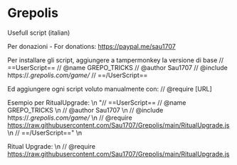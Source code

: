 # Grepolis
Usefull script (italian)

Per donazioni - For donations:
https://paypal.me/sau1707

Per installare gli script, aggiungere a tampermonkey la versione di base
// ==UserScript==
// @name        GREPO_TRICKS
// @author      Sau1707
// @include     https://*.grepolis.com/game/*
// ==/UserScript==

Ed aggiungere ogni script voluto manualmente con:
// @require     [URL]

Esempio per RitualUpgrade: \n
"// ==UserScript==
// @name        GREPO_TRICKS \n
// @author      Sau1707 \n
// @include     https://*.grepolis.com/game/* \n
// @require     https://raw.githubusercontent.com/Sau1707/Grepolis/main/RitualUpgrade.js \n
// ==/UserScript==" \n

Ritual Upgrade: \n
// @require     https://raw.githubusercontent.com/Sau1707/Grepolis/main/RitualUpgrade.js



